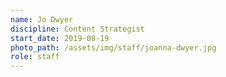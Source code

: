 ```yaml
---
name: Jo Dwyer
discipline: Content Strategist
start_date: 2019-08-19
photo_path: /assets/img/staff/joanna-dwyer.jpg
role: staff
---
```

